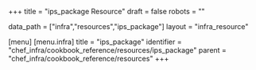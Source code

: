 +++
title = "ips_package Resource"
draft = false
robots = ""

data_path = ["infra","resources","ips_package"]
layout = "infra_resource"


[menu]
  [menu.infra]
    title = "ips_package"
    identifier = "chef_infra/cookbook_reference/resources/ips_package"
    parent = "chef_infra/cookbook_reference/resources"
+++

<!-- The contents of this page are automatically generated from the ips_package.yaml file in the data directory. -->
<!-- To suggest a change, edit the https://github.com/chef/chef/blob/master/lib/chef/resource/ips_package.rb file
      and submit a pull request to the https://github.com/chef/chef repository. -->
